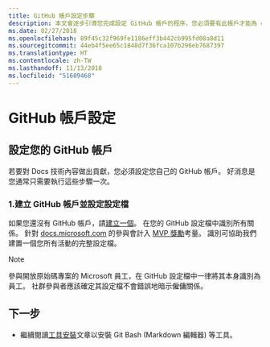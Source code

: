 ```yaml
---
title: GitHub 帳戶設定步驟
description: 本文會逐步引導您完成設定 GitHub 帳戶的程序，您必須要有此帳戶才能為 docs.microsoft.com 內容做出貢獻。
ms.date: 02/27/2018
ms.openlocfilehash: 89f45c32f969fe1186eff3b442cb995fd08a8d11
ms.sourcegitcommit: 44eb4f5ee65c1848d7f36fca107b296eb7687397
ms.translationtype: HT
ms.contentlocale: zh-TW
ms.lasthandoff: 11/13/2018
ms.locfileid: "51609468"
---
```

# <a name="github-account-setup"></a>GitHub 帳戶設定

## <a name="set-up-your-github-account"></a>設定您的 GitHub 帳戶

若要對 Docs 技術內容做出貢獻，您必須設定您自己的 GitHub 帳戶。 好消息是您通常只需要執行這些步驟一次。

### <a name="1-create-a-github-account-and-set-up-your-profile"></a>1.建立 GitHub 帳戶並設定設定檔

如果您還沒有 GitHub 帳戶，請[建立一個](https://github.com/join)。 在您的 GitHub 設定檔中識別所有關係。 針對 [docs.microsoft.com](https://docs.microsoft.com) 的參與會計入 [MVP 獎勵](https://mvp.microsoft.com)考量。 識別可協助我們建置一個您所有活動的完整設定檔。

>[!NOTE]
> 參與開放原始碼專案的 Microsoft 員工，在 GitHub 設定檔中一律將其本身識別為員工。 社群參與者應該確定其設定檔不會錯誤地暗示僱傭關係。

## <a name="next-step"></a>下一步

* 繼續閱讀[工具安裝](get-started-setup-tools.md)文章以安裝 Git Bash (Markdown 編輯器) 等工具。
